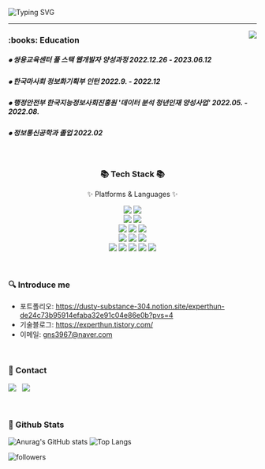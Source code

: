 ###  

<!-- 자기소개 시작 -->
<div>
<br>
 
![Typing SVG](https://readme-typing-svg.herokuapp.com?font=Indie+Flower&color=000000&size=30&center=true&lines=Hello+World+!&nbsp;+I'm+byung+hun!!+&nbsp;)
</div>
 
* * *


<!-- 백준 알고리즘 레벨 시작 -->
<div align='right'>
   <!--<h3><b>🔑 Algorithm Level 	&nbsp;	&nbsp;	&nbsp;	&nbsp;	&nbsp;	&nbsp;	&nbsp;	&nbsp;	&nbsp;</b></h3>-->
   <img align='right' src="http://mazassumnida.wtf/api/v2/generate_badge?boj=gns3967">
</div>


<!-- 교육사항 시작 -->
<div>
  <h3><b> :books: Education </b></h3>
  <h5> ⦁ 쌍용교육센터 풀 스택 웹개발자 양성과정 2022.12.26 - 2023.06.12 </h5>
  <h5> ⦁ 한국마사회 정보화기획부 인턴 2022.9. - 2022.12 </h5>
  <h5> ⦁ 행정안전부 한국지능정보사회진흥원 '데이터 분석 청년인재 양성사업'  2022.05. - 2022.08.</h5>
  <h5> ⦁ 정보통신공학과 졸업 2022.02 </h5>
</div>
</br>  


<!-- 기술스택 시작 -->
<div align=center>
   <h3>📚 Tech Stack 📚</h3>
   <p>✨ Platforms & Languages ✨</p>
</div>

<div align="center">
   <img src="https://img.shields.io/badge/Java-7d9dcd?style=flat&logo=Conda-Forge&logoColor=white"/>
   <img src="https://img.shields.io/badge/Spring-6DB33F?style=flat&logo=Spring&logoColor=white" />
   <br>
   <img src="https://img.shields.io/badge/HTML5-ff8b94?style=flat&logo=HTML5&logoColor=white" />
   <img src="https://img.shields.io/badge/CSS3-ffd77f?style=flat&logo=CSS3&logoColor=white" />
   <br>
   <img src="https://img.shields.io/badge/JavaScript-ffa970?style=flat&logo=JavaScript&logoColor=white" />
   <img src="https://img.shields.io/badge/jQuery-F6B0B6?style=flat&logo=jQuery&logoColor=white" />
   <img src="https://img.shields.io/badge/Bootstrap-CCCCFF?style=flat&logo=Bootstrap&logoColor=white" />
   <br>
   <img src="https://img.shields.io/badge/Mybatis-756E74?style=flat&logo=Fluentd&logoColor=white" />
   <img src="https://img.shields.io/badge/MySQL-7d9dcd?style=flat&logo=MySQL&logoColor=white" />
   <img src="https://img.shields.io/badge/Oracle-white?style=flat&logo=Oracle&logoColor=white" />


<br>
<img src="https://img.shields.io/badge/AWS-232F3E?style=flat-square&logo=Amazon AWS&logoColor=white"/></a>
<img src="https://img.shields.io/badge/Eclipse-2C2255?style=flat-square&logo=Eclipse IDE&logoColor=white"/></a>
<img src="https://img.shields.io/badge/Visual Studio-5C2D91?style=flat-square&logo=Visual Studio&logoColor=white"/></a>
<img src="https://img.shields.io/badge/Tomcat-F8DC75?style=flat-square&logo=Apache Tomcat&logoColor=black"/></a>
<img src="https://img.shields.io/badge/STS-6DB33F?style=flat-square&logo=Spring&logoColor=white"></a>

</p>
</div>
<!-- https://simpleicons.org/?q=java --></br>


<!-- 연락처 시작 -->

### 🔍 Introduce me
<!-- - 링크드인: https://www.linkedin.com/in/moonhy7 -->
- 포트폴리오: https://dusty-substance-304.notion.site/experthun-de24c73b95914efaba32e91c04e86e0b?pvs=4
- 기술블로그: https://experthun.tistory.com/
- 이메일: gns3967@naver.com

<br>


<h3><b> 📧 Contact</b></h3>
<p>
 <a href="mailto:gns3967@naver.com"><img src="https://img.shields.io/badge/Naver-03C75A?style=flat-square&logo=Naver&logoColor=white"/></a> &nbsp
 <a href="https://open.kakao.com/o/sc7lKAof"><img src="https://img.shields.io/badge/KakaoTalk-FFCD00?style=flat-square&logo=KakaoTalk&logoColor=white"/></a> &nbsp
</p>


</br>
<h3><b> 🔆 Github Stats </b></h3>

![Anurag's GitHub stats](https://github-readme-stats.vercel.app/api?username=experthun&show_icons=true&theme=radical)
![Top Langs](https://github-readme-stats.vercel.app/api/top-langs/?username=experthun&layout=compact&theme=dracula)

      

![followers](https://img.shields.io/github/followers/experthun?style=social)





